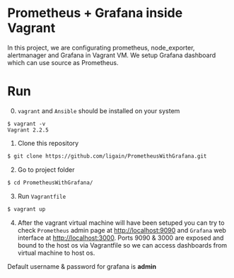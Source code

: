 # Prometheus + Grafana inside Vagrant

In this project, we are configurating prometheus, node_exporter, alertmanager and Grafana in Vagrant VM. We setup Grafana dashboard which can use source as Prometheus.


# Run  
0) `vagrant` and `Ansible` should be installed on your system
```
$ vagrant -v
Vagrant 2.2.5
```
1) Clone this repository
```bash  
$ git clone https://github.com/ligain/PrometheusWithGrafana.git  
``` 
2) Go to project folder
```bash  
$ cd PrometheusWithGrafana/
```  
3) Run `Vagrantfile`
```bash  
$ vagrant up
```
4) After the vagrant virtual machine will have been setuped  you can try to check `Prometheus`  admin page at [http://localhost:9090](http://localhost:9090/graph) and `Grafana` web interface at [http://localhost:3000](http://localhost:3000). Ports 9090 & 3000 are exposed and bound to the host os via Vagrantfile so we can access dashboards from virtual machine to host os.

Default username & password for grafana is **admin**
